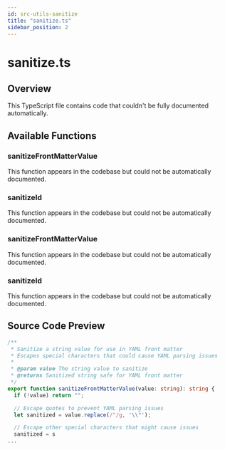 ```yaml
---
id: src-utils-sanitize
title: "sanitize.ts"
sidebar_position: 2
---
```


# sanitize.ts

## Overview

This TypeScript file contains code that couldn't be fully documented automatically.

## Available Functions

### sanitizeFrontMatterValue

This function appears in the codebase but could not be automatically documented.

### sanitizeId

This function appears in the codebase but could not be automatically documented.

### sanitizeFrontMatterValue

This function appears in the codebase but could not be automatically documented.

### sanitizeId

This function appears in the codebase but could not be automatically documented.



## Source Code Preview

```typescript
/**
 * Sanitize a string value for use in YAML front matter
 * Escapes special characters that could cause YAML parsing issues
 *
 * @param value The string value to sanitize
 * @returns Sanitized string safe for YAML front matter
 */
export function sanitizeFrontMatterValue(value: string): string {
  if (!value) return "";

  // Escape quotes to prevent YAML parsing issues
  let sanitized = value.replace(/"/g, '\\"');

  // Escape other special characters that might cause issues
  sanitized = s
...
```